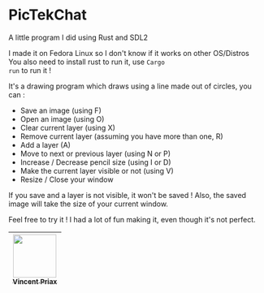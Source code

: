 # PicTekChat

A little program I did using Rust and SDL2

I made it on Fedora Linux so I don't know if it works on other OS/Distros<br>
You also need to install rust to run it, use <code>Cargo run</code> to run it !

It's a drawing program which draws using a line made out of circles, you can :

- Save an image (using F)
- Open an image (using O)
- Clear current layer (using X)
- Remove current layer (assuming you have more than one, R)
- Add a layer (A)
- Move to next or previous layer (using N or P)
- Increase / Decrease pencil size (using I or D)
- Make the current layer visible or not (using V)
- Resize / Close your window

If you save and a layer is not visible, it won't be saved !
Also, the saved image will take the size of your current window.

Feel free to try it !
I had a lot of fun making it, even though it's not perfect.

| [<img src="https://github.com/Priax.png?size=85" width=85><br><sub>Vincent Priax</sub>](https://github.com/Priax)
| :---: |
